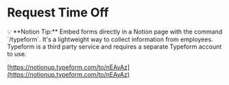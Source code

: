 # Request Time Off

<aside>
💡 **Notion Tip:** Embed forms directly in a Notion page with the command `/typeform`. It's a lightweight way to collect information from employees. Typeform is a third party service and requires a separate Typeform account to use.

</aside>

[https://notionup.typeform.com/to/nEAvAz](https://notionup.typeform.com/to/nEAvAz)
